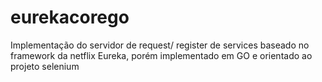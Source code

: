 # eurekacorego
Implementação do servidor de request/ register de services baseado no framework da netflix Eureka, porém implementado em GO e orientado ao projeto selenium
